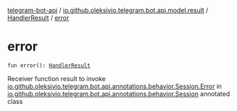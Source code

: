 [telegram-bot-api](../../index.md) / [io.github.oleksivio.telegram.bot.api.model.result](../index.md) / [HandlerResult](index.md) / [error](./error.md)

# error

`fun error(): `[`HandlerResult`](index.md)

Receiver function result to invoke [io.github.oleksivio.telegram.bot.api.annotations.behavior.Session.Error](../../io.github.oleksivio.telegram.bot.api.annotations.behavior/-session/-error/index.md)
in [io.github.oleksivio.telegram.bot.api.annotations.behavior.Session](../../io.github.oleksivio.telegram.bot.api.annotations.behavior/-session/index.md)
annotated class

